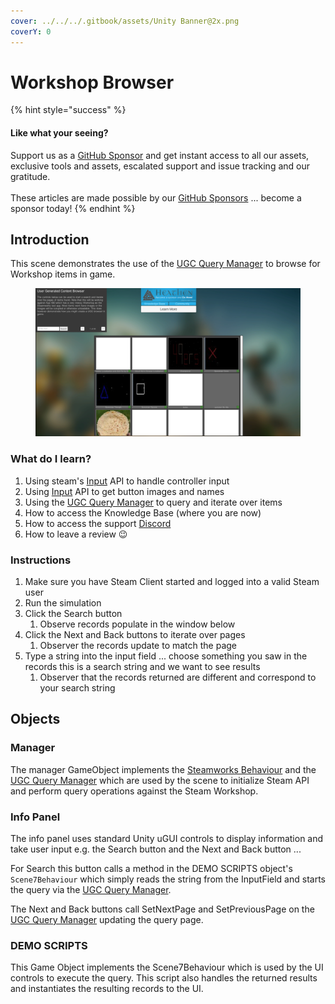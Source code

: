 ```yaml
---
cover: ../../../.gitbook/assets/Unity Banner@2x.png
coverY: 0
---
```


# Workshop Browser

{% hint style="success" %}
#### Like what your seeing?

Support us as a [GitHub Sponsor](../../../become-a-sponsor/) and get instant access to all our assets, exclusive tools and assets, escalated support and issue tracking and our gratitude.\
\
These articles are made possible by our [GitHub Sponsors](../../../become-a-sponsor/) ... become a sponsor today!
{% endhint %}

## Introduction

This scene demonstrates the use of the [UGC Query Manager](../components/ugc-query-manager.md) to browse for Workshop items in game.

<figure><img src="../../../.gitbook/assets/image (690).png" alt=""><figcaption></figcaption></figure>

### What do I learn?

1. Using steam's [Input](../api/input.client.md) API to handle controller input
2. Using [Input](../api/input.client.md) API to get button images and names
3. Using the [UGC Query Manager](../components/ugc-query-manager.md) to query and iterate over items
4. How to access the Knowledge Base (where you are now)
5. How to access the support [Discord ](https://discord.gg/6X3xrRc)
6. How to leave a review 😉

### Instructions

1. Make sure you have Steam Client started and logged into a valid Steam user
2. Run the simulation
3. Click the Search button
   1. Observe records populate in the window below
4. Click the Next and Back buttons to iterate over pages
   1. Observer the records update to match the page
5. Type a string into the input field ... choose something you saw in the records this is a search string and we want to see results
   1. Observer that the records returned are different and correspond to your search string

## Objects

### Manager

The manager GameObject implements the [Steamworks Behaviour](../components/steamworks-behaviour.md) and the [UGC Query Manager](../components/ugc-query-manager.md) which are used by the scene to initialize Steam API and perform query operations against the Steam Workshop.

### Info Panel

The info panel uses standard Unity uGUI controls to display information and take user input e.g. the Search button and the Next and Back button ...&#x20;

For Search this button calls a method in the DEMO SCRIPTS object's `Scene7Behaviour` which simply reads the string from the InputField and starts the query via the [UGC Query Manager](../components/ugc-query-manager.md).

The Next and Back buttons call SetNextPage and SetPreviousPage on the [UGC Query Manager](../components/ugc-query-manager.md) updating the query page.

### DEMO SCRIPTS

This Game Object implements the Scene7Behaviour which is used by the UI controls to execute the query. This script also handles the returned results and instantiates the resulting records to the UI.
